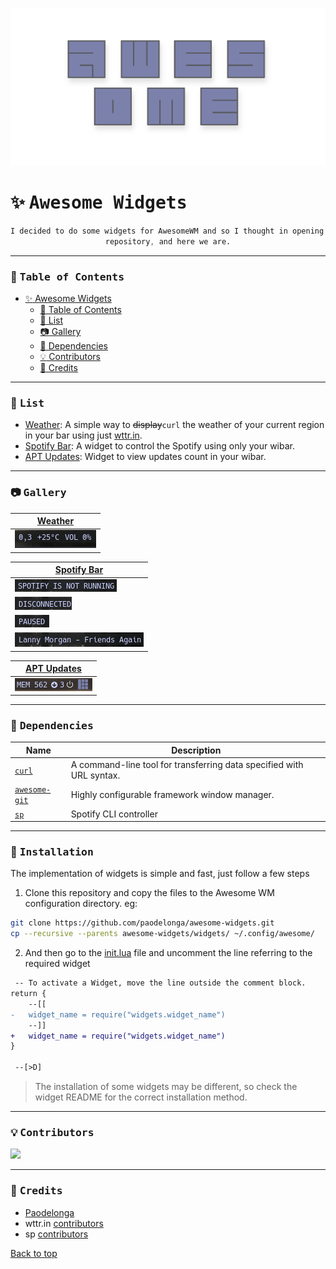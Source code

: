 <p align="center">
  <img src="./docs/banner.png" width="800" alt="Awesome Window Manager">
</p>

# :sparkles: <samp>Awesome Widgets</samp>

<div align="center"> 

```css
I decided to do some widgets for AwesomeWM and so I thought in opening a
repository, and here we are.
```

</div>

---

### :bookmark_tabs: <samp>Table of Contents</samp>
- [:sparkles: Awesome Widgets](#sparkles-awesome-widgets)
    - [:bookmark_tabs: Table of Contents](#bookmark_tabs-table-of-contents)
    - [:bookmark_tabs: List](#bookmark_tabs-list)
    - [:camera: Gallery](#camera-gallery)
    - [:wrench: Dependencies](#wrench-dependencies)
    - [:bulb: Contributors](#bulb-contributors)
    - [:bust_in_silhouette: Credits](#bust_in_silhouette-credits)

---

### :bookmark_tabs: <samp>List</samp>

- [Weather](./widgets/weather/): A simple way to ~~display~~`curl` the weather of your current region in your bar using just [wttr.in](https://github.com/chubin/wttr.in).
- [Spotify Bar](./widgets/spotify_bar/): A widget to control the Spotify using only your wibar.
- [APT Updates](./widgets/apt_updates/): Widget to view updates count in your wibar.

---

### :camera: <samp>Gallery</samp>

| [Weather](./widgets/weather/) | 
| - |
| ![Widget screenshot](./widgets/weather/docs/screenshot.png) |

| [Spotify Bar](./widgets/spotify_bar/) | 
| - |
| ![Image](./widgets/spotify_bar/docs/closed.png) |
| ![Image](./widgets/spotify_bar/docs/disconnected.png) |
| ![Image](./widgets/spotify_bar/docs/paused.png) |
| ![Image](./widgets/spotify_bar/docs/playing.png) |

| [APT Updates](./widgets/apt_updates/) | 
| - |
| ![Widget screenshot](./widgets/apt_updates/docs/screenshot.png) |

---

### :wrench: <samp>Dependencies</samp>

| Name | Description |
| - | - |
| [`curl`](https://github.com/curl/curl) | A command-line tool for transferring data specified with URL syntax. |
| [`awesome-git`](https://github.com/awesomewm/awesome) | Highly configurable framework window manager. |
| [`sp`](https://gist.github.com/fa6258f3ff7b17747ee3.git) | Spotify CLI controller |

---

### :rocket: <samp>Installation </samp>
The implementation of widgets is simple and fast, just follow a few steps

1. Clone this repository and copy the files to the Awesome WM configuration directory. eg:

```sh
git clone https://github.com/paodelonga/awesome-widgets.git
cp --recursive --parents awesome-widgets/widgets/ ~/.config/awesome/
```
 
2. And then go to the [init.lua](./widgets/init.lua) file and uncomment the line referring to the required widget

```diff
 -- To activate a Widget, move the line outside the comment block.
return {
	--[[
-   widget_name = require("widgets.widget_name")
	--]]
+   widget_name = require("widgets.widget_name")
}

 --[>D]
```

> The installation of some widgets may be different, so check the widget README for the correct installation method.

---

### :bulb: <samp>Contributors</samp>
<a href="https://github.com/paodelonga/awesome-widgets/graphs/contributors">
    <img src="https://contrib.rocks/image?repo=paodelonga/awesome-widgets"/>
</a>

---

### :bust_in_silhouette: <samp>Credits</samp>
- [Paodelonga](https://github.com/paodelonga/)
- wttr.in [contributors](https://github.com/chubin/wttr.in/graphs/contributors)
- sp [contributors](https://gist.github.com/fa6258f3ff7b17747ee3.git)

[Back to top](#readme)

<!--
    --[>D]
-->
